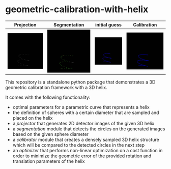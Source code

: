 # geometric-calibration-with-helix

| Projection | Segmentation | initial guess | Calibration |
| ----------- | ----------- | ----------- | ----------- |
<img src="assets/projected.png" alt="Projected circles" width="500"> | <img src="assets/segmented.png" alt="Segmented circles on the projection image" width="500"> | <img src="assets/calibration-guess.png" alt="plotted a helix with the provided initial solution for the geometry" width="500"> | <img src="assets/calibrated.png" alt="Complete calibration" width="500"> |

This repository is a standalone python package that demonstrates a 3D geometric calibration framework with a 3D helix.

It comes with the following functionality:
- optimal parameters for a parametric curve that represents a helix
- the definition of spheres with a certain diameter that are sampled and placed on the helix
- a *projector* that generates 2D detector images of the given 3D helix
- a *segmentation* module that detects the circles on the generated images based on the given sphere diameter
- a *calibrator* module that creates a densely sampled 3D helix structure which will be compared to the detected circles in the next step
- an *optimizer* that performs non-linear optimization on a cost function in order to minimize the geometric error of the provided rotation and translation parameters of the helix
